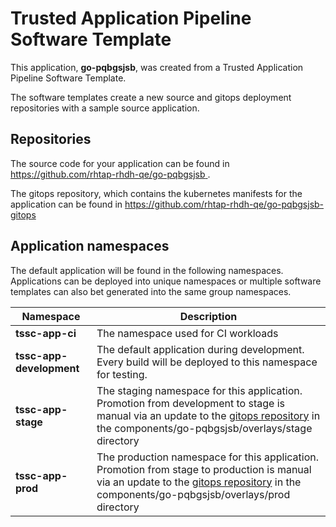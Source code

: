 # Trusted Application Pipeline Software Template

This application, **go-pqbgsjsb**, was created from a Trusted Application Pipeline Software Template.

The software templates create a new source and gitops deployment repositories with a sample source application. 

## Repositories

The source code for your application can be found in [https://github.com/rhtap-rhdh-qe/go-pqbgsjsb ](https://github.com/rhtap-rhdh-qe/go-pqbgsjsb ).
 
The gitops repository, which contains the kubernetes manifests for the application can be found in 
[https://github.com/rhtap-rhdh-qe/go-pqbgsjsb-gitops ](https://github.com/rhtap-rhdh-qe/go-pqbgsjsb-gitops ) 

## Application namespaces 

The default application will be found in the following namespaces. Applications can be deployed into unique namespaces or multiple software templates can also bet generated into the same group namespaces.  

|  Namespace   |  Description   |  
| -------- | -------- |
| **tssc-app-ci** | The namespace used for CI workloads |
| **tssc-app-development** | The default application during development. Every build will be deployed to this namespace for testing. |
| **tssc-app-stage** | The staging namespace for this application. Promotion from development to stage is manual via an update to the [gitops repository](https://github.com/rhtap-rhdh-qe/go-pqbgsjsb-gitops ) in the components/go-pqbgsjsb/overlays/stage directory |
| **tssc-app-prod** | The production namespace for this application. Promotion from stage to production is manual via an update to the [gitops repository](https://github.com/rhtap-rhdh-qe/go-pqbgsjsb-gitops ) in the components/go-pqbgsjsb/overlays/prod directory |
